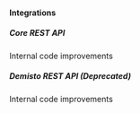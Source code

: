 
#### Integrations

##### Core REST API

Internal code improvements

##### Demisto REST API (Deprecated)

Internal code improvements
